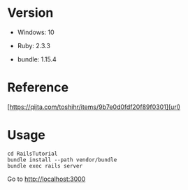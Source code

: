 # Version

- Windows: 10

- Ruby: 2.3.3

- bundle: 1.15.4

# Reference

[https://qiita.com/toshihr/items/9b7e0d0fdf20f89f0301](url)

# Usage

```
cd RailsTutorial
bundle install --path vendor/bundle
bundle exec rails server
```

Go to [http://localhost:3000](url)